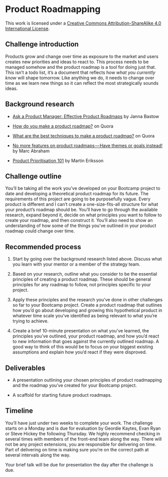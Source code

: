 # Product Roadmapping

This work is licensed under a [Creative Commons Attribution-ShareAlike 4.0 International License](http://creativecommons.org/licenses/by-sa/4.0/).

## Challenge introduction

Products grow and change over time as exposure to the market and users creates new priorities and ideas to react to. This process needs to be managed somehow and the product roadmap is a tool for doing just that. This isn’t a todo list, it’s a document that reflects how *what you currently know* will shape tomorrow. Like anything we do, it needs to change over time as we learn new things so it can reflect the most strategically sounds ideas.

## Background research

* [Ask a Product Manager: Effective Product Roadmaps](http://www.mindtheproduct.com/2013/06/ask-a-product-manager-effective-product-roadmaps/) by Janna Bastow

* [How do you make a product roadmap?](https://www.quora.com/How-do-you-make-a-product-roadmap) on Quora

* [What are the best techniques to make a product roadmap?](https://www.quora.com/What-are-the-best-techniques-to-create-a-product-roadmap) on Quora

* [No more features on product roadmaps — Have themes or goals instead!](https://medium.com/@maa1/no-more-features-on-product-roadmaps-have-themes-or-goals-instead-484bde68a990) by Marc Abraham

* [Product Prioritisation 101](http://www.mindtheproduct.com/2012/06/product-prioritisation-101/) by Martin Eriksson

## Challenge outline

You’ll be taking all the work you’ve developed on your Bootcamp project to date and developing a theoretical product roadmap for its future. The requirements of this project are going to be purposefully vague. Every product is different and I can’t create a one-size-fits-all structure for what your product’s roadmap should be. You’ll have to go through the available research, expand beyond it, decide on what principles you want to follow to create your roadmap, and then construct it. You’ll also need to show an understanding of how some of the things you’ve outlined in your product roadmap could change over time.

## Recommended process

1. Start by going over the background research listed above. Discuss what you learn with your mentor or a member of the strategy team.

2. Based on your research, outline what you consider to be the essential principles of creating a product roadmap. These should be general principles for any roadmap to follow, not principles specific to your project.

3. Apply these principles and the research you’ve done in other challenges so far to your Bootcamp project. Create a product roadmap that outlines how you’d go about developing and growing this hypothetical product in whatever time scale you’ve identified as being relevant to what you’re trying to achieve.

4. Create a brief 10-minute presentation on what you’ve learned, the principles you’ve outlined, your product roadmap, and how you’d react to new information that goes against the currently outlined roadmap. A good way to think of this would be to focus on your biggest existing assumptions and explain how you’d react if they were disproved.

## Deliverables

* A presentation outlining your chosen principles of product roadmapping and the roadmap you’ve created for your Bootcamp project.

* A scaffold for starting future product roadmaps.

## Timeline

You’ll have just under two weeks to complete your work. The challenge starts on a Monday and is due for evaluation by Geordie Kaytes, Evan Ryan or Steve Hickey the following Thursday. We highly recommend checking in several times with members of the front-end team along the way. There will not be any project extensions, you are responsible for delivering on time. Part of delivering on time is making sure you’re on the correct path at several intervals along the way.

Your brief talk will be due for presentation the day after the challenge is due.

